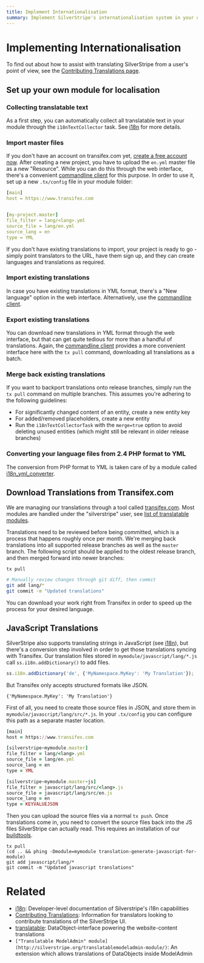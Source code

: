 ```yaml
---
title: Implement Internationalisation
summary: Implement SilverStripe's internationalisation system in your own modules.
---
```


# Implementing Internationalisation

To find out about how to assist with translating SilverStripe from a user's point of view, see the 
[Contributing Translations page](/contributing/translations).

## Set up your own module for localisation

### Collecting translatable text

As a first step, you can automatically collect all translatable text in your module through the `i18nTextCollector` 
task. See [i18n](../developer_guides/i18n#collecting-text) for more details.

### Import master files

If you don't have an account on transifex.com yet, [create a free account now](http://www.transifex.com/signup). After 
creating a new project, you have to upload the `en.yml` master file as a new "Resource". While you can do this through 
the web interface, there's a convenient 
[commandline client](http://support.transifex.com/customer/portal/topics/440187-transifex-client/articles) for this 
purpose. In order to use it, set up a new `.tx/config` file in your module folder:

```yaml
[main]
host = https://www.transifex.com


[my-project.master]
file_filter = lang/<lang>.yml
source_file = lang/en.yml
source_lang = en
type = YML
```

If you don't have existing translations to import, your project is ready to go - simply point translators to the URL, have them 
sign up, and they can create languages and translations as required.

### Import existing translations

In case you have existing translations in YML format, there's a "New language" option in the web interface. 
Alternatively, use the [commandline client](http://support.transifex.com/customer/portal/topics/440187-transifex-client/articles).

### Export existing translations

You can download new translations in YML format through the web interface, but that can get quite tedious for more than 
a handful of translations. Again, the [commandline client](http://support.transifex.com/customer/portal/topics/440187-transifex-client/articles)
provides a more convenient interface here with the `tx pull` command, downloading all translations as a batch.

### Merge back existing translations

If you want to backport translations onto release branches, simply run the `tx pull` command on multiple branches. This 
assumes you're adhering to the following guidelines:

 - For significantly changed content of an entity, create a new entity key
 - For added/removed placeholders, create a new entity
 - Run the `i18nTextCollectorTask` with the `merge=true` option to avoid deleting unused entities
   (which might still be relevant in older release branches)

### Converting your language files from 2.4 PHP format to YML

The conversion from PHP format to YML is taken care of by a module called 
[i18n_yml_converter](https://github.com/chillu/i18n_yml_converter).

## Download Translations from Transifex.com

We are managing our translations through a tool called [transifex.com](http://transifex.com). Most modules are handled 
under the "silverstripe" user, see 
[list of translatable modules](https://www.transifex.com/accounts/profile/silverstripe/).

Translations need to be reviewed before being committed, which is a process that happens roughly once per month. We're 
merging back translations into all supported release branches as well as the `master` branch. The following script 
should be applied to the oldest release branch, and then merged forward into newer branches:

```bash   
tx pull

# Manually review changes through git diff, then commit
git add lang/*
git commit -m "Updated translations"
```

<div class="notice" markdown="1">
You can download your work right from Transifex in order to speed up the process for your desired language.
</div>

## JavaScript Translations

SilverStripe also supports translating strings in JavaScript (see [i18n](/developer_guides/i18n)), but there's a 
conversion step involved in order to get those translations syncing with Transifex. Our translation files stored in 
`mymodule/javascript/lang/*.js` call `ss.i18n.addDictionary()` to add files.

```js
ss.i18n.addDictionary('de', {'MyNamespace.MyKey': 'My Translation'});
```

But Transifex only accepts structured formats like JSON.

```
{'MyNamespace.MyKey': 'My Translation'}
```

First of all, you need to create those source files in JSON, and store them in `mymodule/javascript/lang/src/*.js`. In your `.tx/config` you can configure this path as a separate master location.

```ruby
[main]
host = https://www.transifex.com

[silverstripe-mymodule.master]
file_filter = lang/<lang>.yml
source_file = lang/en.yml
source_lang = en
type = YML

[silverstripe-mymodule.master-js]
file_filter = javascript/lang/src/<lang>.js
source_file = javascript/lang/src/en.js
source_lang = en
type = KEYVALUEJSON
```

Then you can upload the source files via a normal `tx push`. Once translations come in, you need to convert the source 
files back into the JS files SilverStripe can actually read. This requires an installation of our 
[buildtools](https://github.com/silverstripe/silverstripe-buildtools).

```
tx pull
(cd .. && phing -Dmodule=mymodule translation-generate-javascript-for-module)
git add javascript/lang/*
git commit -m "Updated javascript translations"
```

# Related

 * [i18n](/developer_guides/i18n/): Developer-level documentation of Silverstripe's i18n capabilities
 * [Contributing Translations](/contributing/translations): Information for translators looking to contribute translations of the SilverStripe UI.
 * [translatable](https://github.com/silverstripe/silverstripe-translatable): DataObject-interface powering the website-content translations
 * `["Translatable ModelAdmin" module](http://silverstripe.org/translatablemodeladmin-module/)`: An extension which allows translations of DataObjects inside ModelAdmin

